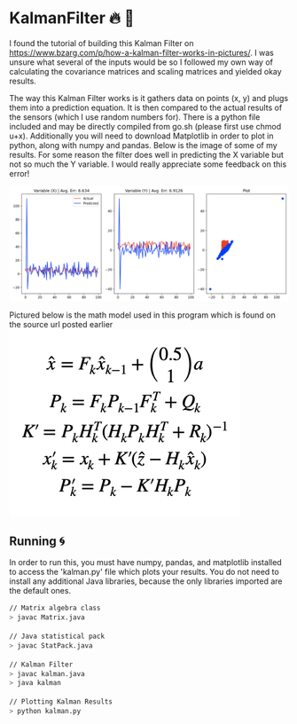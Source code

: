 # KalmanFilter :fire: :jack_o_lantern:

I found the tutorial of building this Kalman Filter on https://www.bzarg.com/p/how-a-kalman-filter-works-in-pictures/. I was unsure what several of the inputs would be so I followed my own way of calculating the covariance matrices and scaling matrices and yielded okay results.<br/>

The way this Kalman Filter works is it gathers data on points (x, y) and plugs them into a prediction equation. It is then compared to the actual results of the sensors (which I use random numbers for). There is a python file included and may be directly compiled from go.sh (please first use chmod u+x). Additionally you will need to download Matplotlib in order to plot in python, along with numpy and pandas. Below is the image of some of my results. For some reason the filter does well in predicting the X variable but not so much the Y variable. I would really appreciate some feedback on this error!

![alt](https://github.com/marscolony2040/KalmanFilter/blob/main/img/BB.png)<br/>

Pictured below is the math model used in this program which is found on the source url posted earlier
![alt](https://github.com/marscolony2040/KalmanFilter/blob/main/img/C.png)<br/>

## Running :cyclone:
In order to run this, you must have numpy, pandas, and matplotlib installed to access the 'kalman.py' file which plots your results. You do not need to install any additional Java libraries, because the only libraries imported are the default ones.<br/>

```sh
// Matrix algebra class
> javac Matrix.java

// Java statistical pack
> javac StatPack.java

// Kalman Filter
> javac kalman.java
> java kalman

// Plotting Kalman Results
> python kalman.py
```
